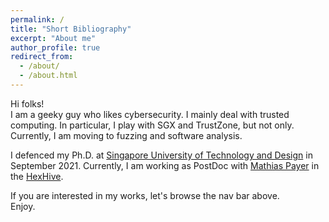 ```yaml
---
permalink: /
title: "Short Bibliography"
excerpt: "About me"
author_profile: true
redirect_from:
  - /about/
  - /about.html
---
```

Hi folks!  
I am a geeky guy who likes cybersecurity.  I mainly deal with trusted computing. In particular, I play with SGX and TrustZone, but not only.
Currently, I am moving to fuzzing and software analysis.

I defenced my Ph.D. at [Singapore University of Technology and Design](http://www.sutd.edu.sg/) in September 2021.
Currently, I am working as PostDoc with [Mathias Payer](https://nebelwelt.net/) in the [HexHive](https://hexhive.epfl.ch/).

If you are interested in my works, let's browse the nav bar above.  
Enjoy.
